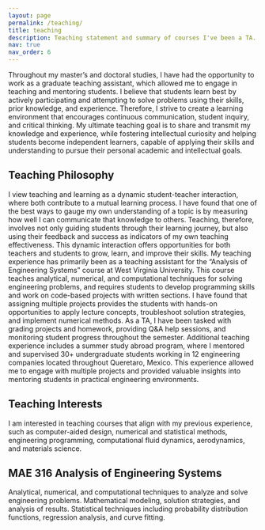 ```yaml
---
layout: page
permalink: /teaching/
title: teaching
description: Teaching statement and summary of courses I've been a TA.
nav: true
nav_order: 6
---
```


Throughout my master’s and doctoral studies, I have had the opportunity to work as a
graduate teaching assistant, which allowed me to engage in teaching and mentoring students. I
believe that students learn best by actively participating and attempting to solve problems using
their skills, prior knowledge, and experience. Therefore, I strive to create a learning environment
that encourages continuous communication, student inquiry, and critical thinking. My ultimate
teaching goal is to share and transmit my knowledge and experience, while fostering intellectual
curiosity and helping students become independent learners, capable of applying their skills and
understanding to pursue their personal academic and intellectual goals.

## Teaching Philosophy

I view teaching and learning as a dynamic student-teacher interaction, where both
contribute to a mutual learning process. I have found that one of the best ways to gauge my own
understanding of a topic is by measuring how well I can communicate that knowledge to others.
Teaching, therefore, involves not only guiding students through their learning journey, but also
using their feedback and success as indicators of my own teaching effectiveness. This dynamic
interaction offers opportunities for both teachers and students to grow, learn, and improve their
skills.
My teaching experience has primarily been as a teaching assistant for the “Analysis of
Engineering Systems” course at West Virginia University. This course teaches analytical,
numerical, and computational techniques for solving engineering problems, and requires students
to develop programming skills and work on code-based projects with written sections. I have
found that assigning multiple projects provides the students with hands-on opportunities to apply
lecture concepts, troubleshoot solution strategies, and implement numerical methods. As a TA, I
have been tasked with grading projects and homework, providing Q&A help sessions, and
monitoring student progress throughout the semester.
Additional teaching experience includes a summer study abroad program, where I
mentored and supervised 30+ undergraduate students working in 12 engineering companies
located throughout Queretaro, Mexico. This experience allowed me to engage with multiple
projects and provided valuable insights into mentoring students in practical engineering
environments.

## Teaching Interests

I am interested in teaching courses that align with my previous experience, such as
computer-aided design, numerical and statistical methods, engineering programming,
computational fluid dynamics, aerodynamics, and materials science.

## MAE 316 Analysis of Engineering Systems

Analytical, numerical, and computational techniques to analyze and solve engineering problems. Mathematical modeling, solution strategies, and analysis of results. Statistical techniques including probability distribution functions, regression analysis, and curve fitting.